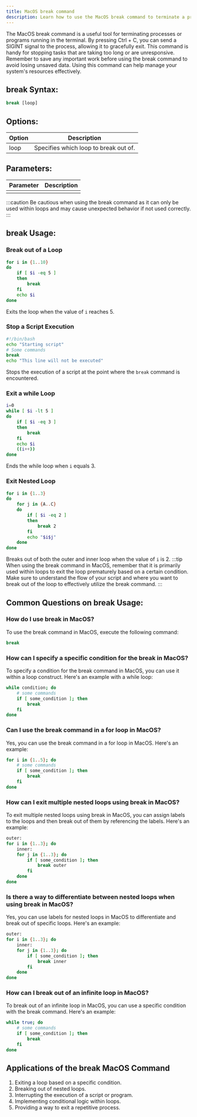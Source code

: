```yaml
---
title: MacOS break command
description: Learn how to use the MacOS break command to terminate a program or process efficiently. 
---
```


The MacOS break command is a useful tool for terminating processes or programs running in the terminal. By pressing Ctrl + C, you can send a SIGINT signal to the process, allowing it to gracefully exit. This command is handy for stopping tasks that are taking too long or are unresponsive. Remember to save any important work before using the break command to avoid losing unsaved data. Using this command can help manage your system's resources effectively.

## break Syntax:
```bash
break [loop]
```
## Options:
| Option | Description                      |
|--------|----------------------------------|
| loop   | Specifies which loop to break out of. |

## Parameters:
| Parameter | Description                    |
|-----------|--------------------------------|
|           |                                |

:::caution
Be cautious when using the break command as it can only be used within loops and may cause unexpected behavior if not used correctly.
:::
## break Usage:
### Break out of a Loop
```bash
for i in {1..10}
do
    if [ $i -eq 5 ]
    then
        break
    fi
    echo $i
done
```
Exits the loop when the value of `i` reaches 5.

### Stop a Script Execution
```bash
#!/bin/bash
echo "Starting script"
# Some commands
break
echo "This line will not be executed"
```
Stops the execution of a script at the point where the `break` command is encountered.

### Exit a while Loop
```bash
i=0
while [ $i -lt 5 ]
do
    if [ $i -eq 3 ]
    then
        break
    fi
    echo $i
    ((i++))
done
```
Ends the while loop when `i` equals 3.

### Exit Nested Loop
```bash
for i in {1..3}
do
    for j in {A..C}
    do
        if [ $i -eq 2 ]
        then
            break 2
        fi
        echo "$i$j"
    done
done
```
Breaks out of both the outer and inner loop when the value of `i` is 2.
:::tip
When using the break command in MacOS, remember that it is primarily used within loops to exit the loop prematurely based on a certain condition. Make sure to understand the flow of your script and where you want to break out of the loop to effectively utilize the break command.
:::

## Common Questions on break Usage:

### How do I use break in MacOS?
To use the break command in MacOS, execute the following command:
```bash
break
```

### How can I specify a specific condition for the break in MacOS?
To specify a condition for the break command in MacOS, you can use it within a loop construct. Here's an example with a while loop:
```bash
while condition; do
    # some commands
    if [ some_condition ]; then
        break
    fi
done
```

### Can I use the break command in a for loop in MacOS?
Yes, you can use the break command in a for loop in MacOS. Here's an example:
```bash
for i in {1..5}; do
    # some commands
    if [ some_condition ]; then
        break
    fi
done
``` 

### How can I exit multiple nested loops using break in MacOS?
To exit multiple nested loops using break in MacOS, you can assign labels to the loops and then break out of them by referencing the labels. Here's an example:
```bash
outer:
for i in {1..3}; do
    inner:
    for j in {1..3}; do
        if [ some_condition ]; then
            break outer
        fi
    done
done
```

### Is there a way to differentiate between nested loops when using break in MacOS?
Yes, you can use labels for nested loops in MacOS to differentiate and break out of specific loops. Here's an example:
```bash
outer:
for i in {1..3}; do
    inner:
    for j in {1..3}; do
        if [ some_condition ]; then
            break inner
        fi
    done
done
```

### How can I break out of an infinite loop in MacOS?
To break out of an infinite loop in MacOS, you can use a specific condition with the break command. Here's an example:
```bash
while true; do
    # some commands
    if [ some_condition ]; then
        break
    fi
done
```

## Applications of the break MacOS Command

1. Exiting a loop based on a specific condition.
2. Breaking out of nested loops.
3. Interrupting the execution of a script or program.
4. Implementing conditional logic within loops.
5. Providing a way to exit a repetitive process.